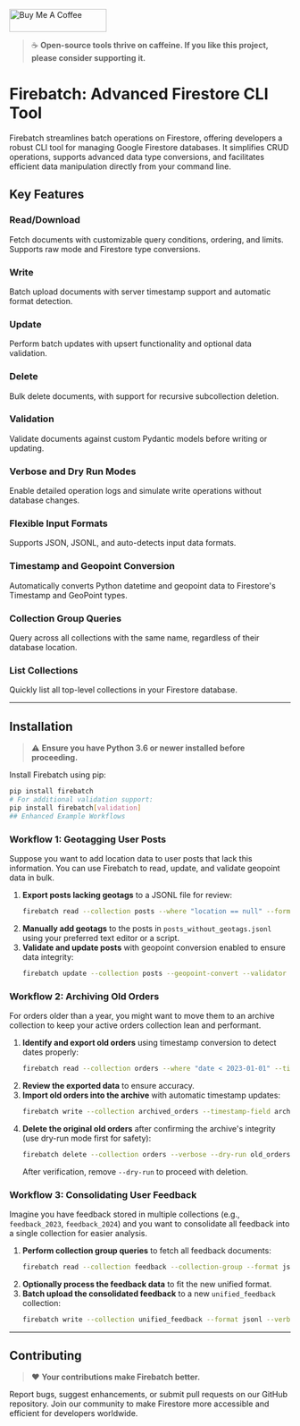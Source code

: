<a href="https://www.buymeacoffee.com/thinx" target="_blank"><img src="https://cdn.buymeacoffee.com/buttons/default-orange.png" alt="Buy Me A Coffee" style="height: 41px !important;width: 174px !important;" ></a>

> :coffee: **Open-source tools thrive on caffeine. If you like this project, please consider supporting it.**

# Firebatch: Advanced Firestore CLI Tool

Firebatch streamlines batch operations on Firestore, offering developers a robust CLI tool for managing Google Firestore databases. It simplifies CRUD operations, supports advanced data type conversions, and facilitates efficient data manipulation directly from your command line.

## Key Features

### Read/Download
Fetch documents with customizable query conditions, ordering, and limits. Supports raw mode and Firestore type conversions.

### Write
Batch upload documents with server timestamp support and automatic format detection.

### Update
Perform batch updates with upsert functionality and optional data validation.

### Delete
Bulk delete documents, with support for recursive subcollection deletion.

### Validation
Validate documents against custom Pydantic models before writing or updating.

### Verbose and Dry Run Modes
Enable detailed operation logs and simulate write operations without database changes.

### Flexible Input Formats
Supports JSON, JSONL, and auto-detects input data formats.

### Timestamp and Geopoint Conversion
Automatically converts Python datetime and geopoint data to Firestore's Timestamp and GeoPoint types.

### Collection Group Queries
Query across all collections with the same name, regardless of their database location.

### List Collections
Quickly list all top-level collections in your Firestore database.

---

## Installation

> :warning: **Ensure you have Python 3.6 or newer installed before proceeding.**

Install Firebatch using pip:

```sh
pip install firebatch
# For additional validation support:
pip install firebatch[validation]
## Enhanced Example Workflows
```

### Workflow 1: Geotagging User Posts

Suppose you want to add location data to user posts that lack this information. You can use Firebatch to read, update, and validate geopoint data in bulk.

1. **Export posts lacking geotags** to a JSONL file for review:
   ```sh
   firebatch read --collection posts --where "location == null" --format jsonl > posts_without_geotags.jsonl
   ```
2. **Manually add geotags** to the posts in `posts_without_geotags.jsonl` using your preferred text editor or a script.
3. **Validate and update posts** with geopoint conversion enabled to ensure data integrity:
   ```sh
   firebatch update --collection posts --geopoint-convert --validator my_validators:PostValidator --verbose updates_with_geotags.jsonl
   ```

### Workflow 2: Archiving Old Orders

For orders older than a year, you might want to move them to an archive collection to keep your active orders collection lean and performant.

1. **Identify and export old orders** using timestamp conversion to detect dates properly:
   ```sh
   firebatch read --collection orders --where "date < 2023-01-01" --timestamp-convert --format jsonl --verbose > old_orders.jsonl
   ```
2. **Review the exported data** to ensure accuracy.
3. **Import old orders into the archive** with automatic timestamp updates:
   ```sh
   firebatch write --collection archived_orders --timestamp-field archived_at --timestamp-convert --format jsonl --verbose < old_orders.jsonl
   ```
4. **Delete the original old orders** after confirming the archive's integrity (use dry-run mode first for safety):
   ```sh
   firebatch delete --collection orders --verbose --dry-run old_orders.jsonl
   ```
   After verification, remove `--dry-run` to proceed with deletion.

### Workflow 3: Consolidating User Feedback

Imagine you have feedback stored in multiple collections (e.g., `feedback_2023`, `feedback_2024`) and you want to consolidate all feedback into a single collection for easier analysis.

1. **Perform collection group queries** to fetch all feedback documents:
   ```sh
   firebatch read --collection feedback --collection-group --format jsonl --verbose > all_feedback.jsonl
   ```
2. **Optionally process the feedback data** to fit the new unified format.
3. **Batch upload the consolidated feedback** to a new `unified_feedback` collection:
   ```sh
   firebatch write --collection unified_feedback --format jsonl --verbose < all_feedback.jsonl
   ```

---

## Contributing

> :heart: **Your contributions make Firebatch better.**

Report bugs, suggest enhancements, or submit pull requests on our GitHub repository. Join our community to make Firestore more accessible and efficient for developers worldwide.
